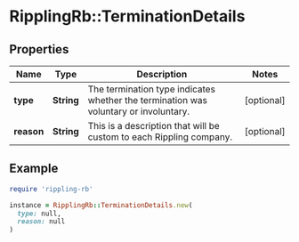 # RipplingRb::TerminationDetails

## Properties

| Name | Type | Description | Notes |
| ---- | ---- | ----------- | ----- |
| **type** | **String** | The termination type indicates whether the termination was voluntary or involuntary. | [optional] |
| **reason** | **String** | This is a description that will be custom to each Rippling company. | [optional] |

## Example

```ruby
require 'rippling-rb'

instance = RipplingRb::TerminationDetails.new(
  type: null,
  reason: null
)
```

